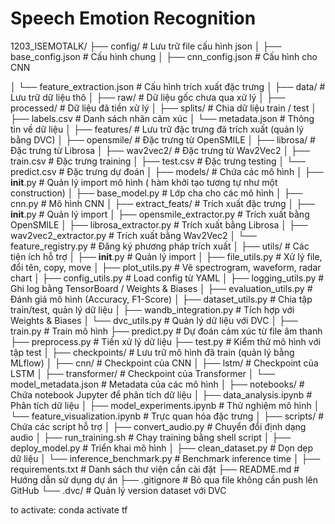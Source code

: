 # Speech Emotion Recognition


1203_ISEMOTALK/
├── config/                     # Lưu trữ file cấu hình json
│   ├── base_config.json        # Cấu hình chung
│   ├── cnn_config.json         # Cấu hình cho CNN

│   └── feature_extraction.json  # Cấu hình trích xuất đặc trưng
│
├── data/                        # Lưu trữ dữ liệu thô
│   ├── raw/                     # Dữ liệu gốc chưa qua xử lý
│   ├── processed/               # Dữ liệu đã tiền xử lý
│   ├── splits/                  # Chia dữ liệu train / test
│   ├── labels.csv               # Danh sách nhãn cảm xúc
│   └── metadata.json            # Thông tin về dữ liệu
│
├── features/                    #  Lưu trữ đặc trưng đã trích xuất (quản lý bằng DVC)
│   ├── opensmile/               # Đặc trưng từ OpenSMILE
│   ├── librosa/                 # Đặc trưng từ Librosa
│   ├── wav2vec2/                # Đặc trưng từ Wav2Vec2
│   ├── train.csv                # Đặc trưng training
│   ├── test.csv                 # Đặc trưng testing
│   └── predict.csv              # Đặc trưng dự đoán
│
├── models/                      #  Chứa các mô hình
│   ├── __init__.py              # Quản lý import mô hình ( hàm khởi tạo tương tự như một construction)
│   ├── base_model.py            # Lớp cha cho các mô hình
│   ├── cnn.py                   # Mô hình CNN
│
├── extract_feats/               #  Trích xuất đặc trưng
│   ├── __init__.py              # Quản lý import
│   ├── opensmile_extractor.py   # Trích xuất bằng OpenSMILE
│   ├── librosa_extractor.py     # Trích xuất bằng Librosa
│   ├── wav2vec2_extractor.py    # Trích xuất bằng Wav2Vec2
│   └── feature_registry.py      # Đăng ký phương pháp trích xuất
│
├── utils/                       #  Các tiện ích hỗ trợ
│   ├── __init__.py              # Quản lý import
│   ├── file_utils.py            # Xử lý file, đổi tên, copy, move
│   ├── plot_utils.py            # Vẽ spectrogram, waveform, radar chart
│   ├── config_utils.py          # Load config từ YAML
│   ├── logging_utils.py         # Ghi log bằng TensorBoard / Weights & Biases
│   ├── evaluation_utils.py      # Đánh giá mô hình (Accuracy, F1-Score)
│   ├── dataset_utils.py         # Chia tập train/test, quản lý dữ liệu
│   ├── wandb_integration.py     # Tích hợp với Weights & Biases
│   └── dvc_utils.py             # Quản lý dữ liệu với DVC
│
├── train.py                     #  Train mô hình
├── predict.py                   #  Dự đoán cảm xúc từ file âm thanh
├── preprocess.py                #  Tiền xử lý dữ liệu
├── test.py                      #  Kiểm thử mô hình với tập test
│
├── checkpoints/                  #  Lưu trữ mô hình đã train (quản lý bằng MLflow)
│   ├── cnn/                      # Checkpoint của CNN
│   ├── lstm/                     # Checkpoint của LSTM
│   ├── transformer/              # Checkpoint của Transformer
│   └── model_metadata.json       # Metadata của các mô hình
│
├── notebooks/                    #  Chứa notebook Jupyter để phân tích dữ liệu
│   ├── data_analysis.ipynb       # Phân tích dữ liệu
│   ├── model_experiments.ipynb   # Thử nghiệm mô hình
│   └── feature_visualization.ipynb # Trực quan hóa đặc trưng
│
├── scripts/                      #  Chứa các script hỗ trợ
│   ├── convert_audio.py          # Chuyển đổi định dạng audio
│   ├── run_training.sh           # Chạy training bằng shell script
│   ├── deploy_model.py           # Triển khai mô hình
│   ├── clean_dataset.py          # Dọn dẹp dữ liệu
│   └── inference_benchmark.py    # Benchmark inference time
│
├── requirements.txt              #  Danh sách thư viện cần cài đặt
├── README.md                     #  Hướng dẫn sử dụng dự án
├── .gitignore                    #  Bỏ qua file không cần push lên GitHub
└── .dvc/                         #  Quản lý version dataset với DVC


to activate: conda activate tf